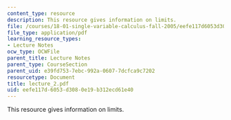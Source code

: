 ```yaml
---
content_type: resource
description: This resource gives information on limits.
file: /courses/18-01-single-variable-calculus-fall-2005/eefe117d6053d3080e19b312ecd61e40_lecture_2.pdf
file_type: application/pdf
learning_resource_types:
- Lecture Notes
ocw_type: OCWFile
parent_title: Lecture Notes
parent_type: CourseSection
parent_uid: e39fd753-7ebc-992a-0607-7dcfca9c7202
resourcetype: Document
title: lecture_2.pdf
uid: eefe117d-6053-d308-0e19-b312ecd61e40
---
```

This resource gives information on limits.

